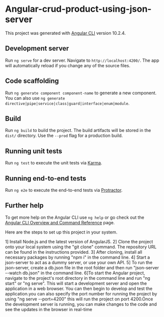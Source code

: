 # Angular-crud-product-using-json-server

This project was generated with [Angular CLI](https://github.com/angular/angular-cli) version 10.2.4.

## Development server

Run `ng serve` for a dev server. Navigate to `http://localhost:4200/`. The app will automatically reload if you change any of the source files.

## Code scaffolding

Run `ng generate component component-name` to generate a new component. You can also use `ng generate directive|pipe|service|class|guard|interface|enum|module`.

## Build

Run `ng build` to build the project. The build artifacts will be stored in the `dist/` directory. Use the `--prod` flag for a production build.

## Running unit tests

Run `ng test` to execute the unit tests via [Karma](https://karma-runner.github.io).

## Running end-to-end tests

Run `ng e2e` to execute the end-to-end tests via [Protractor](http://www.protractortest.org/).

## Further help

To get more help on the Angular CLI use `ng help` or go check out the [Angular CLI Overview and Command Reference](https://angular.io/cli) page.


Here are the steps to set up this project in your system.


1] Install Node.js and the latest version of AngularJS.
2] Clone the project onto your local system using the "git clone" command. The repository URL can be found in the instructions provided.
3] After cloning, install all necessary packages by running "npm i" in the command line.
4] Start a json-server to act as a dummy server, or use your own API.
5] To run the json-server, create a db.json file in the root folder and then run "json-server --watch db.json" in the command line.
6]To start the Angular project, navigate to the project's root directory in the command line and run "ng start" or "ng serve". This will start a development server and open the application in a web browser. You can then begin to develop and test the application.you can also specify the port number for running the project by using "ng serve --port=4200" this will run the project on port 4200.Once the development server is running, you can make changes to the code and see the updates in the browser in real-time
